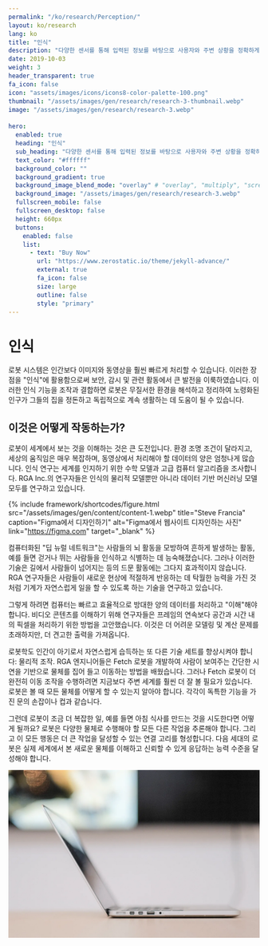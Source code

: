 ```yaml
---
permalink: "/ko/research/Perception/"
layout: ko/research
lang: ko
title: "인식"
description: "다양한 센서를 통해 입력된 정보를 바탕으로 사용자와 주변 상황을 정확하게 인식하고 이에 따라 종합적 판단을 내릴 수 있는 기술을 개발합니다."
date: 2019-10-03
weight: 3
header_transparent: true
fa_icon: false
icon: "assets/images/icons/icons8-color-palette-100.png"
thumbnail: "/assets/images/gen/research/research-3-thumbnail.webp"
image: "/assets/images/gen/research/research-3.webp"

hero:
  enabled: true
  heading: "인식"
  sub_heading: "다양한 센서를 통해 입력된 정보를 바탕으로 사용자와 주변 상황을 정확하게 인식하고 이에 따라 종합적 판단을 내릴 수 있는 기술을 개발합니다."
  text_color: "#ffffff"
  background_color: ""
  background_gradient: true
  background_image_blend_mode: "overlay" # "overlay", "multiply", "screen"
  background_image: "/assets/images/gen/research/research-3.webp"
  fullscreen_mobile: false
  fullscreen_desktop: false
  height: 660px
  buttons:
    enabled: false
    list:
      - text: "Buy Now"
        url: "https://www.zerostatic.io/theme/jekyll-advance/"
        external: true
        fa_icon: false
        size: large
        outline: false
        style: "primary"
---
```


# 인식

로봇 시스템은 인간보다 이미지와 동영상을 훨씬 빠르게 처리할 수 있습니다. 이러한 장점을 "인식"에 활용함으로써 보안, 감시 및 관련 활동에서 큰 발전을 이룩하였습니다. 
이러한 인식 기능을 조작과 결합하면 로봇은 무질서한 환경을 해석하고 정리하여 노령화된 인구가 그들의 집을 정돈하고 독립적으로 계속 생활하는 데 도움이 될 수 있습니다.

## 이것은 어떻게 작동하는가?

로봇이 세계에서 보는 것을 이해하는 것은 큰 도전입니다.
환경 조명 조건이 달라지고, 세상의 움직임은 매우 복잡하며, 동영상에서 처리해야 할 데이터의 양은 엄청나게 많습니다.
인식 연구는 세계를 인지하기 위한 수학 모델과 고급 컴퓨터 알고리즘을 조사합니다.
RGA Inc.의 연구자들은 인식의 물리적 모델뿐만 아니라 데이터 기반 머신러닝 모델 모두를 연구하고 있습니다.

{% include framework/shortcodes/figure.html src="/assets/images/gen/content/content-1.webp" title="Steve Francia" caption="Figma에서 디자인하기" alt="Figma에서 웹사이트 디자인하는 사진" link="https://figma.com" target="_blank" %}

컴퓨터화된 "딥 뉴럴 네트워크"는 사람들의 뇌 활동을 모방하여 흔하게 발생하는 활동, 예를 들면 걷거나 뛰는 사람들을 인식하고 식별하는 데 능숙해졌습니다.
그러나 이러한 기술은 길에서 사람들이 넘어지는 등의 드문 활동에는 그다지 효과적이지 않습니다.
RGA 연구자들은 사람들이 새로운 현상에 적절하게 반응하는 데 탁월한 능력을 가진 것처럼 기계가 자연스럽게 일을 할 수 있도록 하는 기술을 연구하고 있습니다.

그렇게 하려면 컴퓨터는 빠르고 효율적으로 방대한 양의 데이터를 처리하고 "이해"해야 합니다.
비디오 콘텐츠를 이해하기 위해 연구자들은 프레임의 연속보다 공간과 시간 내의 픽셀을 처리하기 위한 방법을 고안했습니다.
이것은 더 어려운 모델링 및 계산 문제를 초래하지만, 더 견고한 출력을 가져옵니다.

로봇학도 인간이 아기로서 자연스럽게 습득하는 또 다른 기술 세트를 향상시켜야 합니다: 물리적 조작.
RGA 엔지니어들은 Fetch 로봇을 개발하여 사람이 보여주는 간단한 시연을 기반으로 물체를 집어 들고 이동하는 방법을 배웠습니다.
그러나 Fetch 로봇이 더 완전히 이동 조작을 수행하려면 지금보다 주변 세계를 훨씬 더 잘 볼 필요가 있습니다.
로봇은 볼 때 모든 물체를 어떻게 할 수 있는지 알아야 합니다. 각각이 독특한 기능을 가진 문의 손잡이나 컵과 같습니다.

그런데 로봇이 조금 더 복잡한 일, 예를 들면 아침 식사를 만드는 것을 시도한다면 어떻게 될까요?
로봇은 다양한 물체로 수행해야 할 모든 다른 작업을 추론해야 합니다.
그리고 이 모든 행동은 더 큰 작업을 달성할 수 있는 연결 고리를 형성합니다.
다음 세대의 로봇은 실제 세계에서 본 새로운 물체를 이해하고 신뢰할 수 있게 응답하는 능력 수준을 달성해야 합니다.

![Design In Figma](/assets/images/gen/content/content-2.webp)
